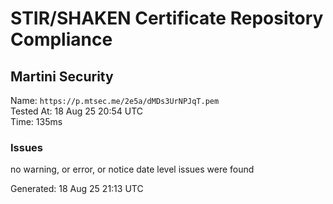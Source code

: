 # STIR/SHAKEN Certificate Repository Compliance

## Martini Security

Name: `https://p.mtsec.me/2e5a/dMDs3UrNPJqT.pem`\
Tested At: 18 Aug 25 20:54 UTC\
Time: 135ms

### Issues

no warning, or error, or notice date level issues were found

Generated: 18 Aug 25 21:13 UTC